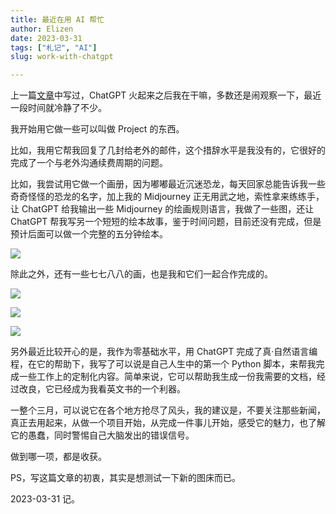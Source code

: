```yaml
---
title: 最近在用 AI 帮忙
author: Elizen
date: 2023-03-31
tags: ["札记", "AI"]
slug: work-with-chatgpt

---
```


上一篇[文章](https://elizen.me/posts/2023/02/chat-with-chatgpt/)中写过，ChatGPT 火起来之后我在干嘛，多数还是闹观察一下，最近一段时间就冷静了不少。

我开始用它做一些可以叫做 Project 的东西。

比如，我用它帮我回复了几封给老外的邮件，这个措辞水平是我没有的，它很好的完成了一个与老外沟通续费周期的问题。

比如，我尝试用它做一个画册，因为嘟嘟最近沉迷恐龙，每天回家总能告诉我一些奇奇怪怪的恐龙的名字，加上我的 Midjourney 正无用武之地，索性拿来练练手，让 ChatGPT 给我输出一些 Midjourney 的绘画规则语言，我做了一些图，还让 ChatGPT 帮我写另一个短短的绘本故事，鉴于时间问题，目前还没有完成，但是预计后面可以做一个完整的五分钟绘本。

![](https://r2.elizen.me/2023/03/64d039aed3b79cde5593c880e68b87cb.png)

除此之外，还有一些七七八八的画，也是我和它们一起合作完成的。

![](https://r2.elizen.me/2023/03/d2f6970d92a00f764d60c0044b1fd49a.png)

![](https://r2.elizen.me/2023/03/305c9fa907706f5c0b23ea385283e239.png)

![](https://r2.elizen.me/2023/03/0b0b50dce74c08c7117ebea77da65d38.png)

另外最近比较开心的是，我作为零基础水平，用 ChatGPT 完成了真·自然语言编程，在它的帮助下，我写了可以说是自己人生中的第一个 Python 脚本，来帮我完成一些工作上的定制化内容。简单来说，它可以帮助我生成一份我需要的文档，经过改良，它已经成为我看英文书的一个利器。

一整个三月，可以说它在各个地方抢尽了风头，我的建议是，不要关注那些新闻，真正去用起来，从做一个项目开始，从完成一件事儿开始，感受它的魅力，也了解它的愚蠢，同时警惕自己大脑发出的错误信号。

做到哪一项，都是收获。

PS，写这篇文章的初衷，其实是想测试一下新的图床而已。

2023-03-31 记。